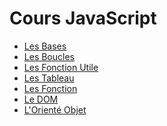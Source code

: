 # Cours JavaScript

- [Les Bases]()
- [Les Boucles](https://github.com/TamakiYagami/Cours/blob/main/CoursJS/Boucle.md)
- [Les Fonction Utile]()
- [Les Tableau]()
- [Les Fonction]()
- [Le DOM]()
- [L'Orienté Objet]()